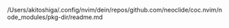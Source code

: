 /Users/akitoshiga/.config/nvim/dein/repos/github.com/neoclide/coc.nvim/node_modules/pkg-dir/readme.md